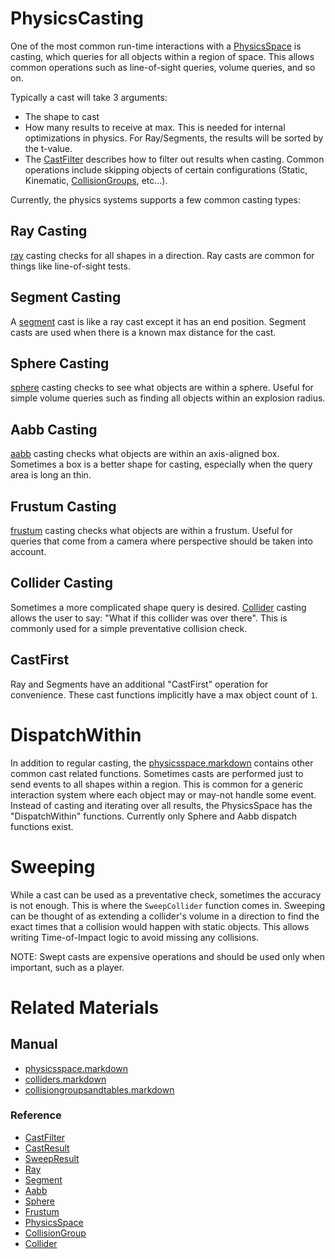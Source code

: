 # PhysicsCasting

One of the most common run-time interactions with a [PhysicsSpace](https://plasmaengine.github.io/PlasmaDocs/Manual/physics/physicsspace.markdown) is casting, which queries for all objects within a region of space. This allows common operations such as line-of-sight queries, volume queries, and so on.

Typically a cast will take 3 arguments:
  - The shape to cast
  - How many results to receive at max. This is needed for internal optimizations in physics. For Ray/Segments, the results will be sorted by the t-value.
  - The [CastFilter](https://github.com/PlasmaEngine/PlasmaDocs/tree/master/docs/C%2B%2B/code_reference/class_reference/castfilter.markdown) describes how to filter out results when casting. Common operations include skipping objects of certain configurations (Static, Kinematic, [CollisionGroups](https://plasmaengine.github.io/PlasmaDocs/Manual/physics/collisionoverview/collisiongroupsandtables.markdown), etc...).
  
Currently, the physics systems supports a few common casting types:

## Ray Casting

[ray](https://github.com/PlasmaEngine/PlasmaDocs/tree/master/docs/C%2B%2B/code_reference/class_reference/ray.markdown) casting checks for all shapes in a direction. Ray casts are common for things like line-of-sight tests.

## Segment Casting

A [segment](https://github.com/PlasmaEngine/PlasmaDocs/tree/master/docs/C%2B%2B/code_reference/class_reference/segment.markdown) cast is like a ray cast except it has an end position. Segment casts are used when there is a known max distance for the cast.

## Sphere Casting

[sphere](https://github.com/PlasmaEngine/PlasmaDocs/tree/master/docs/C%2B%2B/code_reference/class_reference/sphere.markdown) casting checks to see what objects are within a sphere. Useful for simple volume queries such as finding all objects within an explosion radius.

## Aabb Casting

[aabb](https://github.com/PlasmaEngine/PlasmaDocs/tree/master/docs/C%2B%2B/code_reference/class_reference/aabb.markdown) casting checks what objects are within an axis-aligned box. Sometimes a box is a better shape for casting, especially when the query area is long an thin.

## Frustum Casting

[frustum](https://github.com/PlasmaEngine/PlasmaDocs/tree/master/docs/C%2B%2B/code_reference/class_reference/frustum.markdown) casting checks what objects are within a frustum. Useful for queries that come from a camera where perspective should be taken into account.

## Collider Casting

Sometimes a more complicated shape query is desired. [Collider](https://github.com/PlasmaEngine/PlasmaDocs/tree/master/docs/C%2B%2B/code_reference/class_reference/collider.markdown) casting allows the user to say: "What if this collider was over there". This is commonly used for a simple preventative collision check.

## CastFirst

Ray and Segments have an additional "CastFirst" operation for convenience. These cast functions implicitly have a max object count of `1`.
  
# DispatchWithin

In addition to regular casting, the [physicsspace.markdown](https://plasmaengine.github.io/PlasmaDocs/Manual/physics/physicsspace.markdown) contains other common cast related functions. Sometimes casts are performed just to send events to all shapes within a region. This is common for a generic interaction system where each object may or may-not handle some event. Instead of casting and iterating over all results, the PhysicsSpace has the "DispatchWithin" functions. Currently only Sphere and Aabb dispatch functions exist.

# Sweeping

While a cast can be used as a preventative check, sometimes the accuracy is not enough. This is where the `SweepCollider` function comes in. Sweeping can be thought of as extending a collider's volume in a direction to find the exact times that a collision would happen with static objects. This allows writing Time-of-Impact logic to avoid missing any collisions.

NOTE: Swept casts are expensive operations and should be used only when important, such as a player.

# Related Materials
## Manual
- [physicsspace.markdown](https://plasmaengine.github.io/PlasmaDocs/Manual/physics/physicsspace.markdown)
- [colliders.markdown](https://plasmaengine.github.io/PlasmaDocs/Manual/physics/colliders.markdown)
- [collisiongroupsandtables.markdown](https://plasmaengine.github.io/PlasmaDocs/Manual/physics/collisionoverview/collisiongroupsandtables.markdown)
  
### Reference
- [CastFilter](https://github.com/PlasmaEngine/PlasmaDocs/tree/master/docs/C%2B%2B/code_reference/class_reference/castfilter.markdown)
- [CastResult](https://github.com/PlasmaEngine/PlasmaDocs/tree/master/docs/C%2B%2B/code_reference/class_reference/castresult.markdown)
- [SweepResult](https://github.com/PlasmaEngine/PlasmaDocs/tree/master/docs/C%2B%2B/code_reference/class_reference/sweepresult.markdown)
- [Ray](https://github.com/PlasmaEngine/PlasmaDocs/tree/master/docs/C%2B%2B/code_reference/class_reference/ray.markdown)
- [Segment](https://github.com/PlasmaEngine/PlasmaDocs/tree/master/docs/C%2B%2B/code_reference/class_reference/segment.markdown)
- [Aabb](https://github.com/PlasmaEngine/PlasmaDocs/tree/master/docs/C%2B%2B/code_reference/class_reference/aabb.markdown)
- [Sphere](https://github.com/PlasmaEngine/PlasmaDocs/tree/master/docs/C%2B%2B/code_reference/class_reference/sphere.markdown)
- [Frustum](https://github.com/PlasmaEngine/PlasmaDocs/tree/master/docs/C%2B%2B/code_reference/class_reference/frustum.markdown)
- [PhysicsSpace](https://github.com/PlasmaEngine/PlasmaDocs/tree/master/docs/C%2B%2B/code_reference/class_reference/physicsspace.markdown)
- [CollisionGroup](https://github.com/PlasmaEngine/PlasmaDocs/tree/master/docs/C%2B%2B/code_reference/class_reference/collisiongroup.markdown)
- [Collider](https://github.com/PlasmaEngine/PlasmaDocs/tree/master/docs/C%2B%2B/code_reference/class_reference/collider.markdown) 